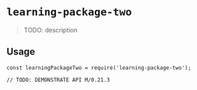 # `learning-package-two`

> TODO: description

## Usage

```
const learningPackageTwo = require('learning-package-two');

// TODO: DEMONSTRATE API M/0.21.3
```

